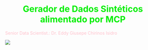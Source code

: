 # <h1 align="center"><font color="gree">Gerador de Dados Sintéticos alimentado por MCP</font></h1>

<font color="pink">Senior Data Scientist.: Dr. Eddy Giusepe Chirinos Isidro</font>



![](https://www.bigdatawire.com/wp-content/uploads/2023/11/SDV_logo.png)
















